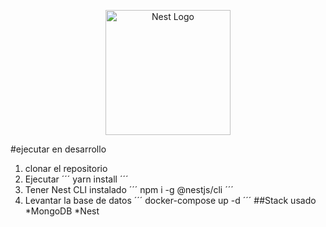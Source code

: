 <p align="center">
  <a href="http://nestjs.com/" target="blank"><img src="https://nestjs.com/img/logo-small.svg" width="200" alt="Nest Logo" /></a>
</p>

#ejecutar en desarrollo

1. clonar el repositorio
2. Ejecutar
´´´
yarn install
´´´
3. Tener Nest CLI instalado
´´´
npm i -g @nestjs/cli
´´´
4. Levantar la base de datos
´´´
docker-compose up -d
´´´
##Stack usado
*MongoDB
*Nest

